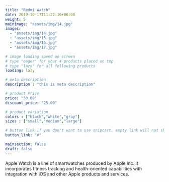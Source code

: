 ```yaml
---
title: "Redmi Watch"
date: 2019-10-17T11:22:16+06:00
weight: 5
mainimage: "assets/img/14.jpg"
images: 
  - "assets/img/14.jpg"
  - "assets/img/15.jpg"
  - "assets/img/16.jpg"
  - "assets/img/17.jpg"

# image loading speed on screen
# type "eager" for your 4 products placed on top
# type "lazy" for all following products
loading: lazy

# meta description
description : "this is meta description"

# product Price
price: "30.00"
discount_price: "25.00"

# product variation
colors : ["black","white","gray"]
sizes : ["small","medium","large"]

# button link if you don't want to use snipcart. empty link will not show button
button_link: "#"

mainsection: false
draft: false
---
```


Apple Watch is a line of smartwatches produced by Apple Inc. It incorporates fitness tracking and health-oriented capabilities with integration with iOS and other Apple products and services.
